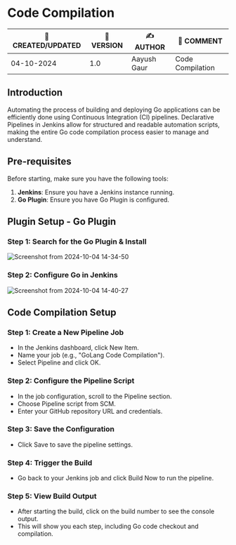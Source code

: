 # Code Compilation

| 📅 CREATED/UPDATED | 📌 VERSION | ✍️ AUTHOR    | 📝 COMMENT                     |
|--------------------|------------|--------------|--------------------------------|
| 04-10-2024         | 1.0      | Aayush Gaur  | Code Compilation            |


## Introduction
Automating the process of building and deploying Go applications can be efficiently done using Continuous Integration (CI) pipelines. Declarative Pipelines in Jenkins allow for structured and readable automation scripts, making the entire Go code compilation process easier to manage and understand.

## Pre-requisites
Before starting, make sure you have the following tools:
1. **Jenkins**: Ensure you have a Jenkins instance running.
2. **Go Plugin**: Ensure you have Go Plugin is configured.

## Plugin Setup - Go Plugin
### Step 1: Search for the Go Plugin & Install
![Screenshot from 2024-10-04 14-34-50](https://github.com/user-attachments/assets/8d0375aa-0c41-45a5-b3a8-6ced03e1943b)

### Step 2: Configure Go in Jenkins
![Screenshot from 2024-10-04 14-40-27](https://github.com/user-attachments/assets/03a80c25-3980-4baa-9e32-08ff4bf7d092)

## Code Compilation Setup

### Step 1: Create a New Pipeline Job
- In the Jenkins dashboard, click New Item.
- Name your job (e.g., "GoLang Code Compilation").
- Select Pipeline and click OK.

### Step 2: Configure the Pipeline Script
- In the job configuration, scroll to the Pipeline section.
- Choose Pipeline script from SCM.
- Enter your GitHub repository URL and credentials.

### Step 3: Save the Configuration
- Click Save to save the pipeline settings.

### Step 4: Trigger the Build
- Go back to your Jenkins job and click Build Now to run the pipeline.

### Step 5: View Build Output
- After starting the build, click on the build number to see the console output.
- This will show you each step, including Go code checkout and compilation.


